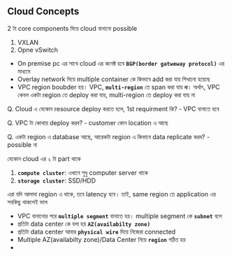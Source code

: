 ## Cloud Concepts

2 টা core components দিয়ে cloud বানানো possible
1. VXLAN
2. Opne vSwitch

- On premise pc এর সাথে cloud এর কনেক্ট হবে **`BGP(border gatweway protocol)`** এর মাধ্যমে
- Overlay network দিয়ে multiple container কে কিভাবে add করা যায় শিখানো হয়েছে
- VPC region boubder হয়। VPC, **`multi-region`** তে span করা যায় **`না`**। অর্থাৎ, VPC কেবল একটা region তে deploy করা যায়, multi-region তে deploy করা যায় না

Q. Cloud এ যেকোন resource deploy করতে হলে, 1st requirment কি? - VPC বানাতে হবে

Q. VPC টা কোথায় deploy করব? - customer কোন location এ আছে

Q. একটা region এ database আছে, আরেকটা region এ কিভাবে data replicate করব? - possible না 

যেকোন cloud এর ২ টা part থাকে
1. **`compute cluster`**: এখানে শুধু computer server থাকে
2. **`storage cluster`**: SSD/HDD

এরা যদি আলাদা region এ থাকে, তবে latency হবে। তাই, same region তে application এর সবকিছু থাকলেই ভাল

- VPC বানানোর পরে **`multiple segment`** বানাতে হয়। multiple segment কে **`subnet`** বলে
- প্রতিটা data center কে বলা হয় **`AZ(availabilty zone)`**
- প্রতিটা data center আবার **`physical wire`** দিয়ে নিজেরা connected 
- Multiple AZ(availabilty zone)/Data Center নিয়ে **`region`** গঠিত হয়
- 
